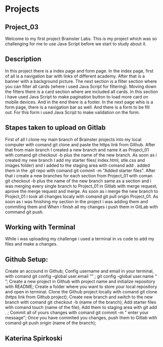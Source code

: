 # Projects

## Project_03

Welcome to my first project Brainster Labs. This is my project which was so challenging for me to use Java Script before we start to study about it.

## Description

In this project there is a index page and form page. In the index page, first of all is a navigation bar with links of different academy. After that is a banner with a background picture. The next section is a filter section where you can filter all cards (where i used Java Script for filtering). Moving down the filters there is a card section where are included all cards. In this section i have used Java Script to make pagination button to load more card on mobile devices. And in the end there is a footer.
In the next page whis is a form page, there is a navigation bar as well. And there is a form to be fill out. For this form i used Java Script to make validation on the form.

## Stapes taken to upload on Gitlab

First of all I clone my main branch of Brainster projects into my local computer with comand git clone and paste the https link from Github. After that from main branch I created a new branch and name it as Project_01 with comand git checkout -b plus the name of the new branch.
As soon as i created my new branch I add my starter files( index.html, stle.css and images folder) and i added to the staging area with comand add . added them in the .git repo with comand git commit -m "Added starter files". After that i create a new branches for each section from Project_01 with coman git checkout -b plus the name of the new branch same as a section and i was merging every single branch to Project_01 in Gitlab with merge request, aprove the merge request and merge. As soon as i merge the new branch to Project_01 i took all changes localy with comand git pull origin Project_01.
As soon as i was finishing my section in the project i was adding them and commiting them and When i finish all my changes i push them in GitLab with command git push.

## Working with Terminal

While i was uploading my challenge i used a terminal in vs code to add my files and make a changes.

## Github Setup:

Create an accound in Github;
Config username and email in your terminal, with comand git config –global user.email “” ; git config –global user.name “ ”;
Create a new project in Github with project name and initialize repository with README;
Create a folder where you want to store your local repository and open in terminal.
Clone the Github project locally with comand git clone (https link from Github project);
Create new branch and switch to the new branch with comand git checkout -b (name of the branch);
Add starter files with comand touch (name of the file);
Add them to staging area with git add . ;
Commit all of yours changes with comand git commit -m " enter your message";
Once you have commited you changes, push them to Gitlab with comand git push origin (name of the branch);

## Katerina Spirkoski
